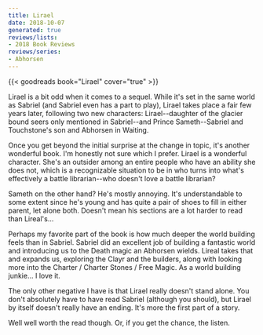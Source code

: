 ```yaml
---
title: Lirael
date: 2018-10-07
generated: true
reviews/lists:
- 2018 Book Reviews
reviews/series:
- Abhorsen
---
```

{{< goodreads book="Lirael" cover="true" >}}

Lirael is a bit odd when it comes to a sequel. While it's set in the same world as Sabriel (and Sabriel even has a part to play), Lirael takes place a fair few years later, following two new characters: Lirael--daughter of the glacier bound seers only mentioned in Sabriel--and Prince Sameth--Sabriel and Touchstone's son and Abhorsen in Waiting.  

Once you get beyond the initial surprise at the change in topic, it's another wonderful book. I'm honestly not sure which I prefer. Lirael is a wonderful character. She's an outsider among an entire people who have an ability she does not, which is a recognizable situation to be in who turns into what's effectively a battle librarian--who doesn't love a battle librarian?  

<!--more-->

Sameth on the other hand? He's mostly annoying. It's understandable to some extent since he's young and has quite a pair of shoes to fill in either parent, let alone both. Doesn't mean his sections are a lot harder to read than Lireal's...  

Perhaps my favorite part of the book is how much deeper the world building feels than in Sabriel. Sabriel did an excellent job of building a fantastic world and introducing us to the Death magic an Abhorsen wields. Lireal takes that and expands us, exploring the Clayr and the builders, along with looking more into the Charter / Charter Stones / Free Magic. As a world building junkie... I love it.  

The only other negative I have is that Lirael really doesn't stand alone. You don't absolutely have to have read Sabriel (although you should), but Lirael by itself doesn't really have an ending. It's more the first part of a story.  

Well well worth the read though. Or, if you get the chance, the listen.


